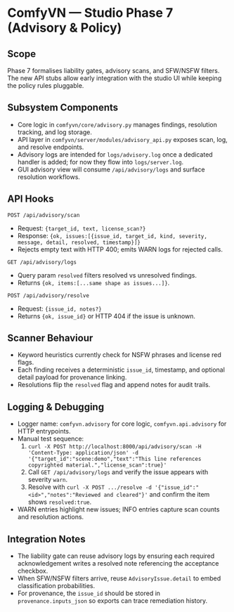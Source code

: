 ComfyVN — Studio Phase 7 (Advisory & Policy)
============================================

Scope
-----
Phase 7 formalises liability gates, advisory scans, and SFW/NSFW filters. The new API stubs allow early integration with the studio UI while keeping the policy rules pluggable.

Subsystem Components
--------------------
- Core logic in `comfyvn/core/advisory.py` manages findings, resolution tracking, and log storage.
- API layer in `comfyvn/server/modules/advisory_api.py` exposes scan, log, and resolve endpoints.
- Advisory logs are intended for `logs/advisory.log` once a dedicated handler is added; for now they flow into `logs/server.log`.
- GUI advisory view will consume `/api/advisory/logs` and surface resolution workflows.

API Hooks
---------
`POST /api/advisory/scan`
  - Request: `{target_id, text, license_scan?}`
  - Response: `{ok, issues:[{issue_id, target_id, kind, severity, message, detail, resolved, timestamp}]}`
  - Rejects empty text with HTTP 400; emits WARN logs for rejected calls.

`GET /api/advisory/logs`
  - Query param `resolved` filters resolved vs unresolved findings.
  - Returns `{ok, items:[...same shape as issues...]}`.

`POST /api/advisory/resolve`
  - Request: `{issue_id, notes?}`
  - Returns `{ok, issue_id}` or HTTP 404 if the issue is unknown.

Scanner Behaviour
-----------------
- Keyword heuristics currently check for NSFW phrases and license red flags.
- Each finding receives a deterministic `issue_id`, timestamp, and optional detail payload for provenance linking.
- Resolutions flip the `resolved` flag and append notes for audit trails.

Logging & Debugging
-------------------
- Logger name: `comfyvn.advisory` for core logic, `comfyvn.api.advisory` for HTTP entrypoints.
- Manual test sequence:
  1. `curl -X POST http://localhost:8000/api/advisory/scan -H 'Content-Type: application/json' -d '{"target_id":"scene:demo","text":"This line references copyrighted material.","license_scan":true}'`
  2. Call `GET /api/advisory/logs` and verify the issue appears with severity `warn`.
  3. Resolve with `curl -X POST .../resolve -d '{"issue_id":"<id>","notes":"Reviewed and cleared"}'` and confirm the item shows `resolved:true`.
- WARN entries highlight new issues; INFO entries capture scan counts and resolution actions.

Integration Notes
-----------------
- The liability gate can reuse advisory logs by ensuring each required acknowledgement writes a resolved note referencing the acceptance checkbox.
- When SFW/NSFW filters arrive, reuse `AdvisoryIssue.detail` to embed classification probabilities.
- For provenance, the `issue_id` should be stored in `provenance.inputs_json` so exports can trace remediation history.
